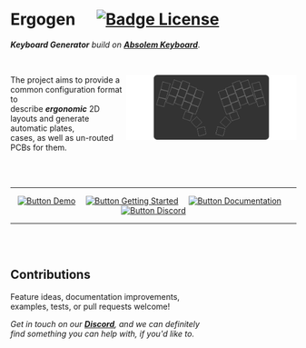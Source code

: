 
# Ergogen    [![Badge License]][License]

***Keyboard Generator*** *build on* ***[Absolem Keyboard]***.

<br>

<img
    src = 'docs/Showcase.png'
    width = 300
    align = right
/>

The project aims to provide a common configuration format to <br>
describe ***ergonomic*** 2D layouts and generate automatic plates, <br>
cases, as well as un-routed PCBs for them.

<br>
<br>

<div align = center>

---

[![Button Demo]][Demo]   
[![Button Getting Started]][Getting Started]   
[![Button Documentation]][Documentation]   
[![Button Discord]][Discord]

---

</div>

<br>
<br>

## Contributions

Feature ideas, documentation improvements, <br>
examples, tests, or pull requests welcome!

*Get in touch on our **[Discord]**, and we can definitely* <br>
*find something you can help with, if you'd like to.*

<br>

<!----------------------------------------------------------------------------->

[Badge License]: https://img.shields.io/badge/License-MIT-yellow.svg?style=for-the-badge

[Absolem Keyboard]: https://zealot.hu/absolem
[Getting Started]: docs/Getting%20Started.md
[Documentation]: https://docs.ergogen.xyz
[Discord]: https://discord.gg/nbKcAZB
[Demo]: https://ergogen.xyz

[License]: LICENSE


<!--------------------------------{ Buttons }---------------------------------->

[Button Getting Started]: https://img.shields.io/badge/Getting_Started-F94877?style=for-the-badge&logoColor=white&logo=GitHub
[Button Documentation]: https://img.shields.io/badge/Documentation-1793D1?style=for-the-badge&logoColor=white&logo=GitBook
[Button Discord]: https://img.shields.io/badge/Discord-5865F2?style=for-the-badge&logoColor=white&logo=Discord
[Button Demo]: https://img.shields.io/badge/Demo-37a779?style=for-the-badge&logoColor=white&logo=AppleArcade
